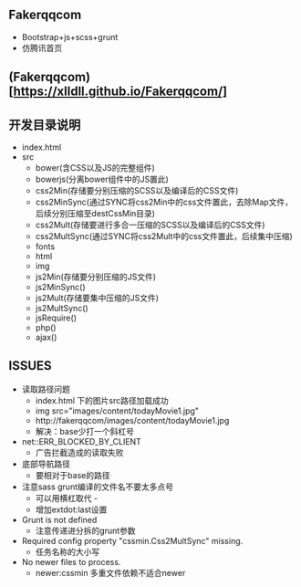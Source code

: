 ## Fakerqqcom
- Bootstrap+js+scss+grunt
- 仿腾讯首页

## (Fakerqqcom)[https://xlldll.github.io/Fakerqqcom/]

## 开发目录说明
- index.html
- src
  - bower(含CSS以及JS的完整组件)
  - bowerjs(分离bower组件中的JS置此)
  - css2Min(存储要分别压缩的SCSS以及编译后的CSS文件)
  - css2MinSync(通过SYNC将css2Min中的css文件置此，去除Map文件，后续分别压缩至destCssMin目录)
  - css2Mult(存储要进行多合一压缩的SCSS以及编译后的CSS文件)
  - css2MultSync(通过SYNC将css2Mult中的css文件置此，后续集中压缩)
  - fonts
  - html
  - img
  - js2Min(存储要分别压缩的JS文件)
  - js2MinSync()
  - js2Mult(存储要集中压缩的JS文件)
  - js2MultSync()
  - jsRequire()
  - php()
  - ajax()

## ISSUES
- 读取路径问题
  - index.html 下的图片src路径加载成功
  - img src="images/content/todayMovie1.jpg"
  - http://fakerqqcom/images/content/todayMovie1.jpg
  - 解决：base少打一个斜杠号
- net::ERR_BLOCKED_BY_CLIENT
  - 广告拦截造成的读取失败
- 底部导航路径
  - 要相对于base的路径
- 注意sass grunt编译的文件名不要太多点号
  - 可以用横杠取代 -
  - 增加extdot:last设置
- Grunt is not defined
  - 注意传递进分拆的grunt参数
- Required config property "cssmin.Css2MultSync" missing.
  - 任务名称的大小写
- No newer files to process.
  - newer:cssmin 多重文件依赖不适合newer
